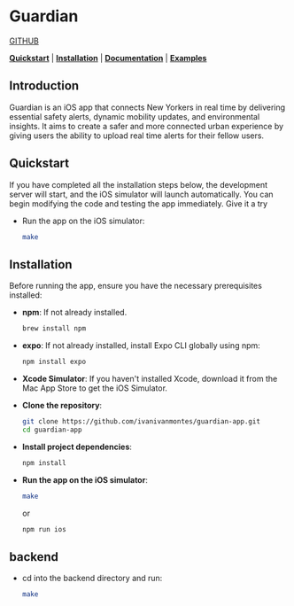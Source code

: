 # Guardian
[GITHUB](https://github.com/ivanivanmontes/guardian-app)

[**Quickstart**](#quickstart) | [**Installation**](#installation) | [**Documentation**](#documentation) | [**Examples**](#examples)

## Introduction
Guardian is an iOS app that connects New Yorkers in real time by delivering essential safety alerts, dynamic mobility updates, and environmental insights. It aims to create a safer and more connected urban experience by giving users the ability to upload real time alerts for their fellow users.

## Quickstart

If you have completed all the installation steps below, the development server will start, and the iOS simulator will launch automatically. You can begin modifying the code and testing the app immediately. Give it a try 

- Run the app on the iOS simulator:
  ```bash
  make
  ```

## Installation

Before running the app, ensure you have the necessary prerequisites installed:

- **npm**: If not already installed.
  ```bash
  brew install npm
  ```
- **expo**: If not already installed, install Expo CLI globally using npm:
  ```bash
  npm install expo
  ```

- **Xcode Simulator**:
If you haven't installed Xcode, download it from the Mac App Store to get the iOS Simulator.

- **Clone the repository**:
  ```bash
  git clone https://github.com/ivanivanmontes/guardian-app.git
  cd guardian-app
  ```

- **Install project dependencies**:
  ```bash
  npm install
  ```

- **Run the app on the iOS simulator**:
  ```bash
  make
  ```
  or
  ```bash
  npm run ios
  ```

## backend

- cd into the backend directory and run:
  ```bash
  make
  ```
